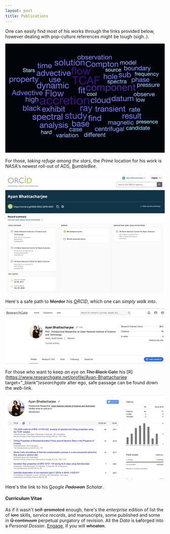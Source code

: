 ```yaml
---
layout: post
title: Publications
---
```


One can easily find most of his works through the links provided below, however dealing with pop-culture references might be tough (sigh..). 

![ADS Word Cloud\label{ads}](AB_ADS.png)

For those, *taking refuge among the stars*, the *Prime* location for his work is NASA's newest roll-out of ADS, [B](https://ui.adsabs.harvard.edu/public-libraries/HSdfai8rQSS6QnpJAK52_A)*umbleBee*.

![ORCID Summary\label{orcid}](AB_ORCID.png)

Here's a safe path to ~~Mordor~~ his [O](https://orcid.org/0000-0002-2878-4025)*RCID*, which one can *simply walk into*.

![ResearchGate Profile\label{rg}](AB_RG.png)

For those who want to keep *an eye* on ~~The Black Gate~~ his [R](https://www.researchgate.net/profile/Ayan-Bhattacharjee target="_blank")*esearchgate* alter ego, safe passage can be found down the *web*-link.

![Google Scholar Profile\label{gs}](AB_GS.png)

Here's the link to his [G](https://scholar.google.com/citations?hl=en&user=mBT1-hwAAAAJ&view_op=list_works)*oogle ~~Padowan~~ Scholar*.


#### Curriculum Vitae
As if it wasn't ~~self-promoted~~ enough, here's the *enterprise* edition of list the of ~~lore~~ skills, *service records*, and manuscripts, some published and some in ~~Q continuum~~ perpetual purgatory of revision. All the *Data* is ~~La~~forged into a *Personal Dossier*. [Engage](CV_AB_2024_NEW_3page.pdf), if you will ~~wheaton~~.
